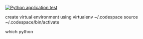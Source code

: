[![Python application test](https://github.com/vvr-rao/test-scaffold/actions/workflows/main.yml/badge.svg)](https://github.com/vvr-rao/test-scaffold/actions/workflows/main.yml)

create virtual environment using 
virtualenv ~/.codespace
source ~/.codespace/bin/activate

which python
